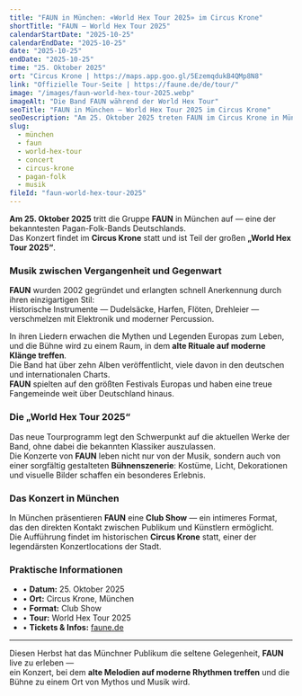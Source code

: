 ```yaml
---
title: "FAUN in München: «World Hex Tour 2025» im Circus Krone"
shortTitle: "FAUN — World Hex Tour 2025"
calendarStartDate: "2025-10-25"
calendarEndDate: "2025-10-25"
date: "2025-10-25"
endDate: "2025-10-25"
time: "25. Oktober 2025"
ort: "Circus Krone | https://maps.app.goo.gl/5EzemqdukB4QMp8N8"
link: "Offizielle Tour-Seite | https://faune.de/de/tour/"
image: "/images/faun-world-hex-tour-2025.webp"
imageAlt: "Die Band FAUN während der World Hex Tour"
seoTitle: "FAUN in München — World Hex Tour 2025 im Circus Krone"
seoDescription: "Am 25. Oktober 2025 treten FAUN im Circus Krone in München auf — im Rahmen der World Hex Tour 2025. Pagan Folk, historische Instrumente und moderne Sounds."
slug:
  - münchen
  - faun
  - world-hex-tour
  - concert
  - circus-krone
  - pagan-folk
  - musik
fileId: "faun-world-hex-tour-2025"
---
```


**Am 25. Oktober 2025** tritt die Gruppe **FAUN** in München auf — eine der bekanntesten Pagan-Folk-Bands Deutschlands.  
Das Konzert findet im **Circus Krone** statt und ist Teil der großen **„World Hex Tour 2025“**.

### Musik zwischen Vergangenheit und Gegenwart

**FAUN** wurden 2002 gegründet und erlangten schnell Anerkennung durch ihren einzigartigen Stil:  
Historische Instrumente — Dudelsäcke, Harfen, Flöten, Drehleier — verschmelzen mit Elektronik und moderner Percussion.  

In ihren Liedern erwachen die Mythen und Legenden Europas zum Leben, und die Bühne wird zu einem Raum, in dem **alte Rituale auf moderne Klänge treffen**.  
Die Band hat über zehn Alben veröffentlicht, viele davon in den deutschen und internationalen Charts.  
**FAUN** spielten auf den größten Festivals Europas und haben eine treue Fangemeinde weit über Deutschland hinaus.

### Die „World Hex Tour 2025“

Das neue Tourprogramm legt den Schwerpunkt auf die aktuellen Werke der Band, ohne dabei die bekannten Klassiker auszulassen.  
Die Konzerte von **FAUN** leben nicht nur von der Musik, sondern auch von einer sorgfältig gestalteten **Bühnenszenerie**: Kostüme, Licht, Dekorationen und visuelle Bilder schaffen ein besonderes Erlebnis.

### Das Konzert in München

In München präsentieren **FAUN** eine **Club Show** — ein intimeres Format, das den direkten Kontakt zwischen Publikum und Künstlern ermöglicht.  
Die Aufführung findet im historischen **Circus Krone** statt, einer der legendärsten Konzertlocations der Stadt.

### Praktische Informationen

- • **Datum:** 25. Oktober 2025  
- • **Ort:** Circus Krone, München  
- • **Format:** Club Show  
- • **Tour:** World Hex Tour 2025  
- • **Tickets & Infos:** [faune.de](https://faune.de/de/tour/)  

---

Diesen Herbst hat das Münchner Publikum die seltene Gelegenheit, **FAUN** live zu erleben —  
ein Konzert, bei dem **alte Melodien auf moderne Rhythmen treffen** und die Bühne zu einem Ort von Mythos und Musik wird.
